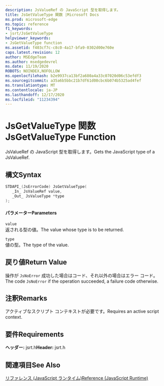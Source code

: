 ```yaml
---
description: JsValueRef の JavaScript 型を取得します。
title: JsGetValueType 関数 |Microsoft Docs
ms.prod: microsoft-edge
ms.topic: reference
f1_keywords:
- jsrt/JsGetValueType
helpviewer_keywords:
- JsGetValueType function
ms.assetid: f403cf7c-c8c0-4a17-bfa9-0302d00e760e
caps.latest.revision: 12
author: MSEdgeTeam
ms.author: msedgedevrel
ms.date: 11/19/2020
ROBOTS: NOINDEX,NOFOLLOW
ms.openlocfilehash: b2e9937ca13bf2a680a4a33c07020d06c53efdf3
ms.sourcegitcommit: a35a6b5bbc21b7df61d08cbc6b074b5325ad4fef
ms.translationtype: MT
ms.contentlocale: ja-JP
ms.lasthandoff: 12/17/2020
ms.locfileid: "11234394"
---
```

# <span data-ttu-id="f3fc1-103">JsGetValueType 関数</span><span class="sxs-lookup"><span data-stu-id="f3fc1-103">JsGetValueType Function</span></span>

<span data-ttu-id="f3fc1-104">JsValueRef の JavaScript 型を取得します。</span><span class="sxs-lookup"><span data-stu-id="f3fc1-104">Gets the JavaScript type of a JsValueRef.</span></span>  
  
## <span data-ttu-id="f3fc1-105">構文</span><span class="sxs-lookup"><span data-stu-id="f3fc1-105">Syntax</span></span>  
  
```cpp  
STDAPI_(JsErrorCode) JsGetValueType(  
   _In_ JsValueRef value,  
   _Out_ JsValueType *type  
);  
```  
  
#### <span data-ttu-id="f3fc1-106">パラメーター</span><span class="sxs-lookup"><span data-stu-id="f3fc1-106">Parameters</span></span>  
 `value`  
 <span data-ttu-id="f3fc1-107">返される型の値。</span><span class="sxs-lookup"><span data-stu-id="f3fc1-107">The value whose type is to be returned.</span></span>  
  
 `type`  
 <span data-ttu-id="f3fc1-108">値の型。</span><span class="sxs-lookup"><span data-stu-id="f3fc1-108">The type of the value.</span></span>  
  
## <span data-ttu-id="f3fc1-109">戻り値</span><span class="sxs-lookup"><span data-stu-id="f3fc1-109">Return Value</span></span>  
 <span data-ttu-id="f3fc1-110">操作が `JsNoError` 成功した場合はコード、それ以外の場合はエラー コード。</span><span class="sxs-lookup"><span data-stu-id="f3fc1-110">The code `JsNoError` if the operation succeeded, a failure code otherwise.</span></span>  
  
## <span data-ttu-id="f3fc1-111">注釈</span><span class="sxs-lookup"><span data-stu-id="f3fc1-111">Remarks</span></span>  
 <span data-ttu-id="f3fc1-112">アクティブなスクリプト コンテキストが必要です。</span><span class="sxs-lookup"><span data-stu-id="f3fc1-112">Requires an active script context.</span></span>  
  
## <span data-ttu-id="f3fc1-113">要件</span><span class="sxs-lookup"><span data-stu-id="f3fc1-113">Requirements</span></span>  
 <span data-ttu-id="f3fc1-114">**ヘッダー:** jsrt.h</span><span class="sxs-lookup"><span data-stu-id="f3fc1-114">**Header:** jsrt.h</span></span>  
  
## <span data-ttu-id="f3fc1-115">関連項目</span><span class="sxs-lookup"><span data-stu-id="f3fc1-115">See Also</span></span>  
 [<span data-ttu-id="f3fc1-116">リファレンス (JavaScript ランタイム)</span><span class="sxs-lookup"><span data-stu-id="f3fc1-116">Reference (JavaScript Runtime)</span></span>](../chakra-hosting/reference-javascript-runtime.md)
